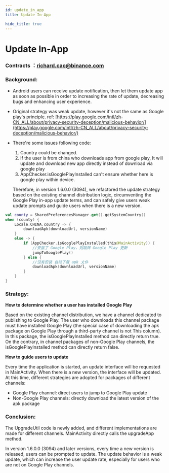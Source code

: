 ```yaml
---
id: update_in_app
title: Update In-App

hide_title: true
---
```

# Update In-App

### Contracts ：richard.cao@binance.com

### Background:

- Android users can receive update notification, then let them update app as soon as possible in order to increasing the rate of update, decreasing bugs and enhancing user experience.
- Original strategy was weak update, however it's not the same as Google play's principle.
ref: [https://play.google.com/intl/zh-CN_ALL/about/privacy-security-deception/malicious-behavior/](https://play.google.com/intl/zh-CN_ALL/about/privacy-security-deception/malicious-behavior/)
- There're some issues following code:
    1. Country could be changed.
    2. If the user is from china who downloads app from google play, It will update and download new app directly instead of download via google play
    3. AppChecker.isGooglePlayInstalled can't ensure whether here is google play within device.

    Therefore, in version 1.6.0.0 (3094), we refactored the update strategy based on the existing channel distribution logic, circumventing the Google Play in-app update terms, and can safely give users weak update prompts and guide users when there is a new version.

```kotlin
val county = SharedPreferencesManager.get().getSystemCountry()
when (county) {
    Locale.CHINA.country -> {
        downloadApk(downloadUrl, versionName)
    }
    else -> {
        if (AppChecker.isGooglePlayInstalled(this@MainActivity)) {
            //安装了 Google Play，则跳转 Google Play 更新
            jumpToGooglePlay()
        } else {
            //没有安装 自动下载 apk 文件
            downloadApk(downloadUrl, versionName)
        }
    }
}
```

### Strategy:

**How to determine whether a user has installed Google Play**

Based on the existing channel distribution, we have a channel dedicated to publishing to Google Play. The user who downloads this channel package must have installed Google Play (the special case of downloading the apk package on Google Play through a third-party channel is not This column). In this package, the isGooglePlayInstalled method can directly return true. On the contrary, in channel packages of non-Google Play channels, the isGooglePlayInstalled method can directly return false.

**How to guide users to update**

Every time the application is started, an update interface will be requested in MainActivity. When there is a new version, the interface will be updated. At this time, different strategies are adopted for packages of different channels:

- Google Play channel: direct users to jump to Google Play update
- Non-Google Play channels: directly download the latest version of the apk package

### Conclusion:

The UpgradeUtil code is newly added, and different implementations are made for different channels. MainActivity directly calls the upgradeApp method.

In version 1.6.0.0 (3094) and later versions, every time a new version is released, users can be prompted to update. The update behavior is a weak update, which can increase the user update rate, especially for users who are not on Google Play channels.